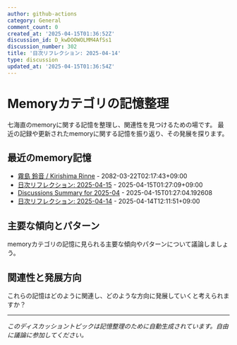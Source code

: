 ```yaml
---
author: github-actions
category: General
comment_count: 0
created_at: '2025-04-15T01:36:52Z'
discussion_id: D_kwDOOWOLMM4AfSs1
discussion_number: 302
title: '日次リフレクション: 2025-04-14'
type: discussion
updated_at: '2025-04-15T01:36:54Z'
---
```


# Memoryカテゴリの記憶整理

七海直のmemoryに関する記憶を整理し、関連性を見つけるための場です。
最近の記録や更新されたmemoryに関する記憶を振り返り、その発展を探ります。

## 最近のmemory記憶

- [霧島 鈴音 / Kirishima Rinne](memory/relationships/kirishima_rinne.md) - 2082-03-22T02:17:43+09:00
- [日次リフレクション: 2025-04-15](memory/thoughts/daily_reflection_2025-04-15.md) - 2025-04-15T01:27:09+09:00
- [Discussions Summary for 2025-04](memory/discussion_summaries/discussion_summary_2025-04.md) - 2025-04-15T01:27:04.192608
- [日次リフレクション: 2025-04-14](memory/thoughts/daily_reflection_2025-04-14.md) - 2025-04-14T12:11:51+09:00

## 主要な傾向とパターン

memoryカテゴリの記憶に見られる主要な傾向やパターンについて議論しましょう。

## 関連性と発展方向

これらの記憶はどのように関連し、どのような方向に発展していくと考えられますか？

---

*このディスカッショントピックは記憶整理のために自動生成されています。自由に議論に参加してください。*
